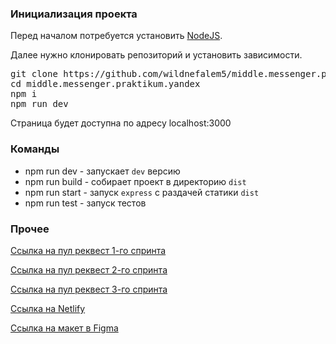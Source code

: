 ### Инициализация проекта
Перед началом потребуется установить [NodeJS](https://nodejs.org/en/).

Далее нужно клонировать репозиторий и установить зависимости.

<pre>
git clone https://github.com/wildnefalem5/middle.messenger.praktikum.yandex.git
cd middle.messenger.praktikum.yandex
npm i
npm run dev
</pre>

Страница будет доступна по адресу localhost:3000

### Команды
- npm run dev - запускает <code>dev</code> версию
- npm run build - собирает проект в директорию <code>dist</code>
- npm run start - запуск <code>express</code> с раздачей статики <code>dist</code> 
- npm run test - запуск тестов

### Прочее
[Ссылка на пул реквест 1-го спринта](https://github.com/wildnefalem5/middle.messenger.praktikum.yandex/pull/2)

[Ссылка на пул реквест 2-го спринта](https://github.com/wildnefalem5/middle.messenger.praktikum.yandex/pull/3)

[Ссылка на пул реквест 3-го спринта](https://github.com/wildnefalem5/middle.messenger.praktikum.yandex/pull/4)

[Ссылка на Netlify](https://sparkly-crisp-93f099.netlify.app/)

[Ссылка на макет в Figma](https://www.figma.com/file/qI8cgS22gEYHIiG5wQEpU9/Messenger?node-id=0%3A1)

